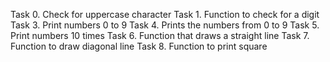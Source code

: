 Task 0. Check for uppercase character
Task 1. Function to check for a digit
Task 3. Print numbers 0 to 9
Task 4. Prints the numbers from 0 to 9
Task 5. Print numbers 10 times
Task 6. Function that draws a straight line
Task 7. Function to draw diagonal line
Task 8. Function to print square
